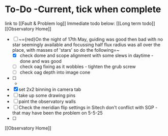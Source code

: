 
# To-Do -Current, tick when complete
link to [[Fault & Problem log]]
Immediate todo below:            [[Long term todo]]     [[Observatory Home]]

- [ ] ~={red}On the night of 17th May, guiding was good then bad with no star seemingly available and focussing half flux radius was all over the place, with masses of 'stars' so do the following=~
	- [x] check dome and scope alignment with some slews in daytime - done and was good
	- [ ] check oag fixing as it wobbles - tighten the grub screw
	- [ ] check oag depth into image cone
- [ ] - 
- [x] set 2x2 binning in camera tab
- [ ] take up some drawing pins
- [ ] paint the observatory walls
- [ ] Check the meridian flip settings in Sitech don't conflict with SGP - that may have been the problem on 5-5-25
- [ ] 



[[Observatory Home]]

